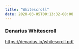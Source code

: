 ```yaml
---
title: "Whitescroll"
date: 2020-03-05T00:13:32-08:00
---
```

### Denarius Whitescroll
https://denarius.io/whitescroll.pdf
